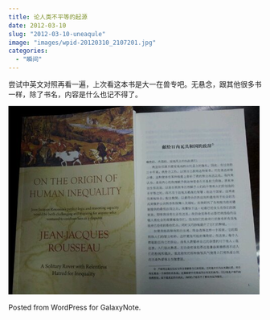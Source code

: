 ```yaml
---
title: 论人类不平等的起源
date: 2012-03-10
slug: "2012-03-10-uneaqule"
image: "images/wpid-20120310_2107201.jpg"
categories:
  - "瞬间"
---
```

尝试中英文对照再看一遍，上次看这本书是大一在兽专吧。无悬念，跟其他很多书一样，除了书名，内容是什么也记不得了。

![image](images/wpid-20120310_2107201.jpg)

Posted from WordPress for GalaxyNote.
